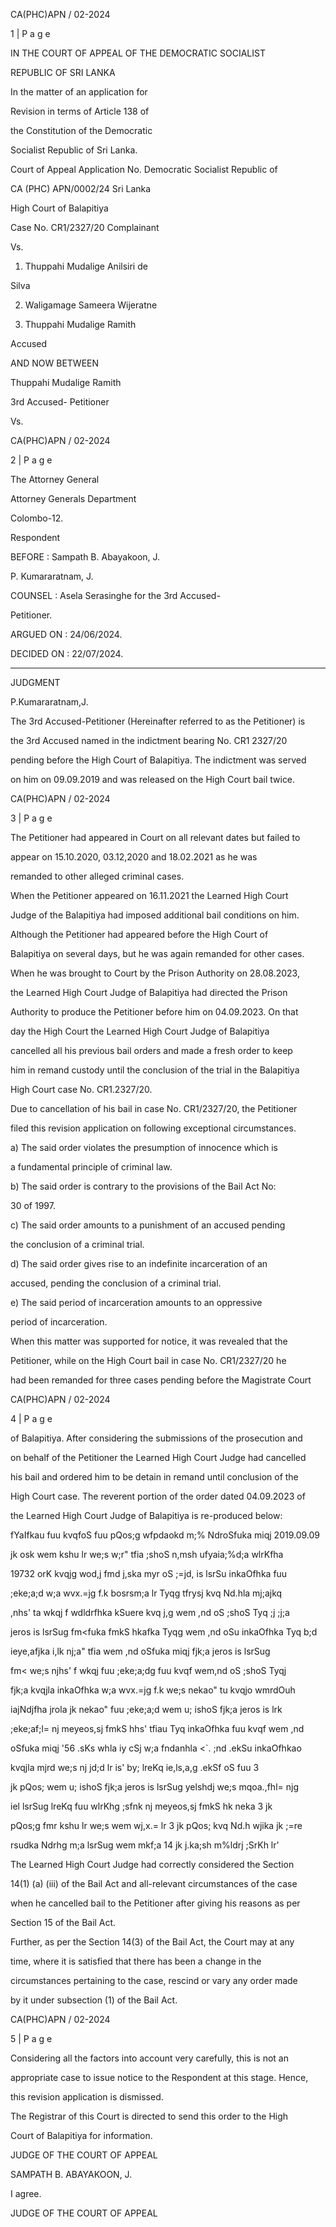 CA(PHC)APN / 02-2024

1 | P a g e

IN THE COURT OF APPEAL OF THE DEMOCRATIC SOCIALIST

REPUBLIC OF SRI LANKA

In the matter of an application for

Revision in terms of Article 138 of

the Constitution of the Democratic

Socialist Republic of Sri Lanka.

Court of Appeal Application No. Democratic Socialist Republic of

CA (PHC) APN/0002/24 Sri Lanka

High Court of Balapitiya

Case No. CR1/2327/20 Complainant

Vs.

1. Thuppahi Mudalige Anilsiri de

Silva

2. Waligamage Sameera Wijeratne

3. Thuppahi Mudalige Ramith

Accused

AND NOW BETWEEN

Thuppahi Mudalige Ramith

3rd Accused- Petitioner

Vs.

CA(PHC)APN / 02-2024

2 | P a g e

The Attorney General

Attorney Generals Department

Colombo-12.

Respondent

BEFORE : Sampath B. Abayakoon, J.

P. Kumararatnam, J.

COUNSEL : Asela Serasinghe for the 3rd Accused-

Petitioner.

ARGUED ON : 24/06/2024.

DECIDED ON : 22/07/2024.

*****************************

JUDGMENT

P.Kumararatnam,J.

The 3rd Accused-Petitioner (Hereinafter referred to as the Petitioner) is

the 3rd Accused named in the indictment bearing No. CR1 2327/20

pending before the High Court of Balapitiya. The indictment was served

on him on 09.09.2019 and was released on the High Court bail twice.

CA(PHC)APN / 02-2024

3 | P a g e

The Petitioner had appeared in Court on all relevant dates but failed to

appear on 15.10.2020, 03.12,2020 and 18.02.2021 as he was

remanded to other alleged criminal cases.

When the Petitioner appeared on 16.11.2021 the Learned High Court

Judge of the Balapitiya had imposed additional bail conditions on him.

Although the Petitioner had appeared before the High Court of

Balapitiya on several days, but he was again remanded for other cases.

When he was brought to Court by the Prison Authority on 28.08.2023,

the Learned High Court Judge of Balapitiya had directed the Prison

Authority to produce the Petitioner before him on 04.09.2023. On that

day the High Court the Learned High Court Judge of Balapitiya

cancelled all his previous bail orders and made a fresh order to keep

him in remand custody until the conclusion of the trial in the Balapitiya

High Court case No. CR1.2327/20.

Due to cancellation of his bail in case No. CR1/2327/20, the Petitioner

filed this revision application on following exceptional circumstances.

a) The said order violates the presumption of innocence which is

a fundamental principle of criminal law.

b) The said order is contrary to the provisions of the Bail Act No:

30 of 1997.

c) The said order amounts to a punishment of an accused pending

the conclusion of a criminal trial.

d) The said order gives rise to an indefinite incarceration of an

accused, pending the conclusion of a criminal trial.

e) The said period of incarceration amounts to an oppressive

period of incarceration.

When this matter was supported for notice, it was revealed that the

Petitioner, while on the High Court bail in case No. CR1/2327/20 he

had been remanded for three cases pending before the Magistrate Court

CA(PHC)APN / 02-2024

4 | P a g e

of Balapitiya. After considering the submissions of the prosecution and

on behalf of the Petitioner the Learned High Court Judge had cancelled

his bail and ordered him to be detain in remand until conclusion of the

High Court case. The reverent portion of the order dated 04.09.2023 of

the Learned High Court Judge of Balapitiya is re-produced below:

fYaIfkau fuu kvqfoS fuu pQos;g wfpdaokd m;% NdroSfuka miqj 2019.09.09

jk osk wem kshu lr we;s w;r" tfia ;shoS n,msh ufyaia;%d;a wlrKfha

19732 orK kvqjg wod,j fmd j,ska myr oS ;=jd, is lsrSu inkaOfhka fuu

;eke;a;d w;a wvx.=jg f.k bosrsm;a lr Tyqg tfrysj kvq Nd.hla mj;ajkq

,nhs' ta wkqj f wdldrfhka kSuere kvq j,g wem ,nd oS ;shoS Tyq ;j ;j;a

jeros is lsrSug fm<fuka fmkS hkafka Tyqg wem ,nd oSu inkaOfhka Tyq b;d

ieye,afjka i,lk nj;a" tfia wem ,nd oSfuka miqj fjk;a jeros is lsrSug

fm< we;s njhs' f wkqj fuu ;eke;a;dg fuu kvqf wem,nd oS ;shoS Tyqj

fjk;a kvqjla inkaOfhka w;a wvx.=jg f.k we;s nekao" tu kvqjo wmrdOuh

iajNdjfha jrola jk nekao" fuu ;eke;a;d wem u; ishoS fjk;a jeros is lrk

;eke;af;l= nj meyeos,sj fmkS hhs' tfiau Tyq inkaOfhka fuu kvqf wem ,nd

oSfuka miqj '56 .sKs whla iy cSj w;a fndanhla <`. ;nd .ekSu inkaOfhkao

kvqjla mjrd we;s nj jd;d lr is' by; lreKq ie,ls,a,g .ekSf oS fuu 3

jk pQos; wem u; ishoS fjk;a jeros is lsrSug yelshdj we;s mqoa.,fhl= njg

iel lsrSug lreKq fuu wlrKhg ;sfnk nj meyeos,sj fmkS hk neka 3 jk

pQos;g fmr kshu lr we;s wem wj,x.= lr 3 jk pQos; kvq Nd.h wjika jk ;=re

rsudka Ndrhg m;a lsrSug wem mkf;a 14 jk j.ka;sh m%ldrj ;SrKh lr'

The Learned High Court Judge had correctly considered the Section

14(1) (a) (iii) of the Bail Act and all-relevant circumstances of the case

when he cancelled bail to the Petitioner after giving his reasons as per

Section 15 of the Bail Act.

Further, as per the Section 14(3) of the Bail Act, the Court may at any

time, where it is satisfied that there has been a change in the

circumstances pertaining to the case, rescind or vary any order made

by it under subsection (1) of the Bail Act.

CA(PHC)APN / 02-2024

5 | P a g e

Considering all the factors into account very carefully, this is not an

appropriate case to issue notice to the Respondent at this stage. Hence,

this revision application is dismissed.

The Registrar of this Court is directed to send this order to the High

Court of Balapitiya for information.

JUDGE OF THE COURT OF APPEAL

SAMPATH B. ABAYAKOON, J.

I agree.

JUDGE OF THE COURT OF APPEAL
